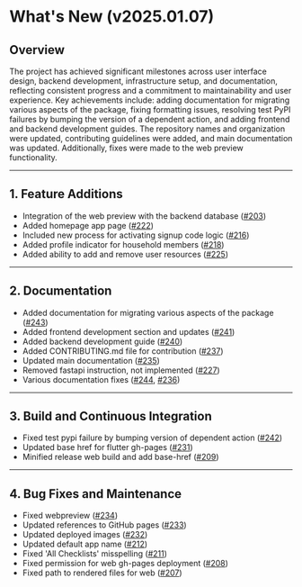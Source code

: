 # What's New (v2025.01.07)

## Overview

The project has achieved significant milestones across user interface design, backend development, infrastructure setup, and documentation, reflecting consistent progress and a commitment to maintainability and user experience. Key achievements include: adding documentation for migrating various aspects of the package, fixing formatting issues, resolving test PyPI failures by bumping the version of a dependent action, and adding frontend and backend development guides. The repository names and organization were updated, contributing guidelines were added, and main documentation was updated. Additionally, fixes were made to the web preview functionality.

---

## **1. Feature Additions**

- Integration of the web preview with the backend database ([#203](https://github.com/UW-THINKlab/resilience/pull/203))
- Added homepage app page ([#222](https://github.com/UW-THINKlab/resilience/pull/222))
- Included new process for activating signup code logic ([#216](https://github.com/UW-THINKlab/resilience/pull/216))
- Added profile indicator for household members ([#218](https://github.com/UW-THINKlab/resilience/pull/218))
- Added ability to add and remove user resources ([#225](https://github.com/UW-THINKlab/resilience/pull/225))


---

## **2. Documentation**

- Added documentation for migrating various aspects of the package ([#243](https://github.com/UW-THINKlab/resilience/pull/243))
- Added frontend development section and updates  ([#241](https://github.com/UW-THINKlab/resilience/pull/241))
- Added backend development guide ([#240](https://github.com/UW-THINKlab/resilience/pull/240))
- Added CONTRIBUTING.md file for contribution ([#237](https://github.com/UW-THINKlab/resilience/pull/237))
- Updated main documentation ([#235](https://github.com/UW-THINKlab/resilience/pull/235))
- Removed fastapi instruction, not implemented ([#227](https://github.com/UW-THINKlab/resilience/pull/227))
- Various documentation fixes ([#244](https://github.com/UW-THINKlab/resilience/pull/244), [#236](https://github.com/UW-THINKlab/resilience/pull/236))



---

## **3. Build and Continuous Integration**

- Fixed test pypi failure by bumping version of dependent action ([#242](https://github.com/UW-THINKlab/resilience/pull/242))
- Updated base href for flutter gh-pages ([#231](https://github.com/UW-THINKlab/resilience/pull/231))
- Minified release web build and add base-href ([#209](https://github.com/UW-THINKlab/resilience/pull/209))


---

## **4. Bug Fixes and Maintenance**

- Fixed webpreview ([#234](https://github.com/UW-THINKlab/resilience/pull/234))
- Updated references to GitHub pages ([#233](https://github.com/UW-THINKlab/resilience/pull/233))
- Updated deployed images ([#232](https://github.com/UW-THINKlab/resilience/pull/232))
- Updated default app name ([#212](https://github.com/UW-THINKlab/resilience/pull/212))
- Fixed 'All Checklists' misspelling ([#211](https://github.com/UW-THINKlab/resilience/pull/211))
- Fixed permission for web gh-pages deployment ([#208](https://github.com/UW-THINKlab/resilience/pull/208))
- Fixed path to rendered files for web ([#207](https://github.com/UW-THINKlab/resilience/pull/207))


